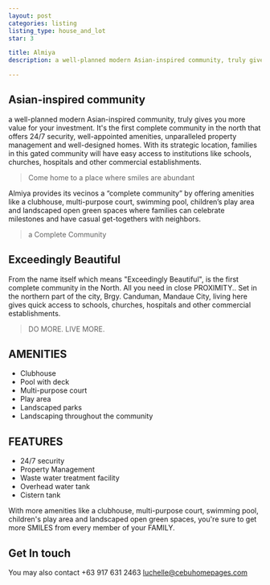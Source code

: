 ```yaml
---
layout: post
categories: listing
listing_type: house_and_lot
star: 3

title: Almiya
description: a well-planned modern Asian-inspired community, truly gives you more value for your investment. It's the first complete community in the north that offers 24/7 security, well-appointed amenities, unparalleled property management and well-designed homes.

---
```


## Asian-inspired community

a well-planned modern Asian-inspired community, truly gives you more value for your investment. It's the first complete community in the north that offers 24/7 security, well-appointed amenities, unparalleled property management and well-designed homes. With its strategic location, families in this gated community will have easy access to institutions like schools, churches, hospitals and other commercial establishments. 

> Come home to a place where smiles are abundant

Almiya provides its vecinos a “complete community” by offering amenities like a clubhouse, multi-purpose court, swimming pool, children’s play area and landscaped open green spaces where families can celebrate milestones and have casual get-togethers with neighbors.

> a Complete Community

## Exceedingly Beautiful

From the name itself which means "Exceedingly Beautiful", is the first complete community in the North. All you need in close PROXIMITY.. Set in the northern part of the city, Brgy. Canduman, Mandaue City, living here gives quick access to schools, churches, hospitals and other commercial establishments.

> DO MORE. LIVE MORE.

## AMENITIES
- Clubhouse
- Pool with deck
- Multi-purpose court
- Play area
- Landscaped parks
- Landscaping throughout the community

## FEATURES
- 24/7 security
- Property Management
- Waste water treatment facility
- Overhead water tank
- Cistern tank

With more amenities like a clubhouse, multi-purpose court, swimming pool, children's play area and landscaped open green spaces, you're sure to get more SMILES from every member of your FAMILY.


## Get In touch
You may also contact +63 917 631 2463 
[luchelle@cebuhomepages.com](mailto:luchelle@cebuhomepages.com)